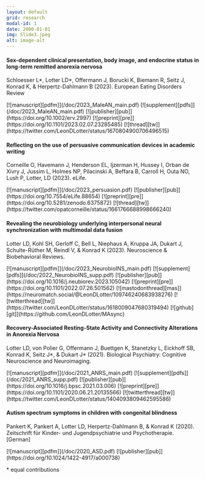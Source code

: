 ```yaml
---
layout: default
grid: research
modal-id: 1
date: 2000-01-01
img: Slide3.jpeg
alt: image-alt
---
```


<script type='text/javascript' src='https://d1bxh8uas1mnw7.cloudfront.net/assets/embed.js'></script>

[pdfm]: https://img.shields.io/badge/PDF-Manuscript-brightgreen?style=flat-square#badge
[pdfs]: https://img.shields.io/badge/PDF-Supplement-brightgreen?style=flat-square#badge
[pre]: https://img.shields.io/badge/Link-Preprint-yellow?style=flat-square#badge
[zen]: https://img.shields.io/badge/Link-Zenodo-0475B6?style=flat-square#badge
[git]: https://img.shields.io/badge/Link-GitHub-black?style=flat-square#badge
[pub]: https://img.shields.io/badge/Link-Publisher-orange?style=flat-square#badge
[mas]: https://img.shields.io/badge/Link-Mastodon-563ACC?style=flat-square#badge
[tw]: https://img.shields.io/badge/Link-Twitter-1A8CD8?style=flat-square#badge

#### Sex-dependent clinical presentation, body image, and endocrine status in long-term remitted anorexia nervosa
<p class="pub">Schloesser L*, Lotter LD*, Offermann J, Borucki K, Biemann R, Seitz J, Konrad K, & Herpertz-Dahlmann B (2023). European Eating Disorders Review</p>
[![manuscript][pdfm]](/doc/2023_MaleAN_main.pdf)
[![supplement][pdfs]](/doc/2023_MaleAN_main.pdf)
[![publisher][pub]](https://doi.org/10.1002/erv.2997)
[![preprint][pre]](https://doi.org/10.1101/2023.02.07.23285485)
[![thread][tw]](https://twitter.com/LeonDLotter/status/1670804900706496515)
<span class="altmetric-embed" data-doi='10.1002/erv.2997' data-badge-type="2" data-hide-no-mentions='true' data-badge-popover='right'></span>

#### Reflecting on the use of persuasive communication devices in academic writing  
<p class="pub">Corneille O, Havemann J, Henderson EL, Ijzerman H, Hussey I, Orban de Xivry J, Jussim L, Holmes NP, Pilacinski A, Beffara B, Carroll H, Outa NO, Lush P, Lotter, LD (2023). eLife.</p>  
[![manuscript][pdfm]](/doc/2023_persuasion.pdf)
[![publisher][pub]](https://doi.org/10.7554/eLife.88654)
[![preprint][pre]](https://doi.org/10.5281/zenodo.6375872)
[![thread][tw]](https://twitter.com/opatcorneille/status/1661766688998666240)
<span class="altmetric-embed" data-doi='10.7554/eLife.88654' data-badge-type="2" data-hide-no-mentions='true' data-badge-popover='right'></span>

#### Revealing the neurobiology underlying interpersonal neural synchronization with multimodal data fusion
<p class="pub">Lotter LD, Kohl SH, Gerloff C, Bell L, Niephaus A, Kruppa JA, Dukart J, Schulte-Rüther M, Reindl V, & Konrad K (2023). Neuroscience & Biobehavioral Reviews.</p> 
[![manuscript][pdfm]](/doc/2023_NeurobioINS_main.pdf)
[![supplement][pdfs]](/doc/2022_NeurobioINS_supp.pdf)
[![publisher][pub]](https://doi.org/10.1016/j.neubiorev.2023.105042)
[![preprint][pre]](https://doi.org/10.1101/2022.07.26.501562)
[![mastodonthread][mas]](https://neuromatch.social/@LeonDLotter/109746240683938276)
[![twitterthread][tw]](https://twitter.com/LeonDLotter/status/1618009047680319494)
[![github][git]](https://github.com/LeonDLotter/MAsync)
<span class="altmetric-embed" data-doi='10.1016/j.neubiorev.2023.105042' data-badge-type="2" data-hide-no-mentions='true' data-badge-popover='right'></span>  

#### Recovery-Associated Resting-State Activity and Connectivity Alterations in Anorexia Nervosa
<p class="pub">Lotter LD, von Polier G, Offermann J, Buettgen K, Stanetzky L, Eickhoff SB, Konrad K, Seitz J*, & Dukart J* (2021). Biological Psychiatry: Cognitive Neuroscience and Neuroimaging.</p>  
[![manuscript][pdfm]](/doc/2021_ANRS_main.pdf)
[![supplement][pdfs]](/doc/2021_ANRS_supp.pdf)
[![publisher][pub]](https://doi.org/10.1016/j.bpsc.2021.03.006)
[![preprint][pre]](https://doi.org/10.1101/2020.06.21.20135566)
[![twitterthread][tw]](https://twitter.com/LeonDLotter/status/1404093809462595586)
<span class="altmetric-embed" data-doi='10.1016/j.bpsc.2021.03.006' data-badge-type="2" data-hide-no-mentions='true' data-badge-popover='right'></span>

#### Autism spectrum symptoms in children with congenital blindness 
<p class="pub">Pankert K, Pankert A, Lotter LD, Herpertz-Dahlmann B, & Konrad K (2020). Zeitschrift für Kinder- und Jugendpsychiatrie und Psychotherapie. [German]</p> 
[![manuscript][pdfm]](/doc/2020_ASD.pdf)
[![publisher][pub]](https://doi.org/10.1024/1422-4917/a000738)
<span class="altmetric-embed" data-doi='10.1024/1422-4917/a000738' data-badge-type="2" data-hide-no-mentions='true' data-badge-popover='right'></span>

<p class="pub">* equal contributions</p>